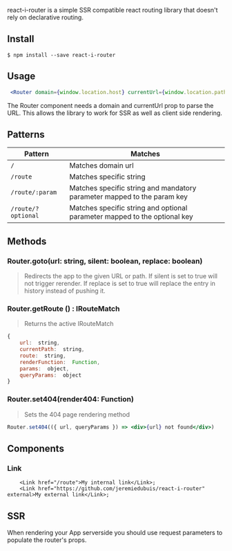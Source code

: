 react-i-router is a simple SSR compatible react routing library that doesn't rely on declarative routing.  
  
## Install  
```  
$ npm install --save react-i-router
```  
  
## Usage  
```jsx  
 <Router domain={window.location.host} currentUrl={window.location.pathname} routes={{ "/": () => <div> Home </div> }}/>
 ```  
  
The Router component needs a domain and currentUrl prop to parse the URL. This allows the library to work for SSR as well as client side rendering.  
  
## Patterns  
  
| Pattern             	        | Matches                                                                   												  |  
|---------------------------|--------------------------------------------------------------------------------------------|  
| `/`                        	    | Matches domain url                                                       											  |  
| `/route`                      | Matches specific string                                                 										      |  
| `/route/:param`        | Matches specific string and mandatory parameter mapped to the param key   |  
| `/route/?optional`  | Matches specific string and optional parameter mapped to the optional key    |


## Methods

### Router.goto(url: string, silent: boolean, replace: boolean)
> Redirects the app to the given URL or path. If silent is set to true will not trigger rerender. If replace is set to true will replace the entry in history instead of pushing it.   

### Router.getRoute () : IRouteMatch
>  Returns the active IRouteMatch 
  ```javascript
  {     
	  url:  string,
	  currentPath:  string,
	  route:  string,
	  renderFunction:  Function,
	  params:  object,
	  queryParams:  object 
  }
 ```

### Router.set404(render404: Function)
> Sets the 404 page rendering method
```jsx
Router.set404(({ url, queryParams }) => <div>{url} not found</div>)
```

## Components

### Link
```
    <Link href="/route">My internal link</Link>;
    <Link href="https://github.com/jeremiedubuis/react-i-router" external>My external link</Link>;
```

## SSR

When rendering your App serverside you should use request parameters to populate the router's props.
